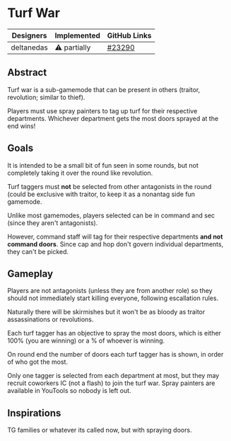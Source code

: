 # Turf War

| Designers | Implemented | GitHub Links |
|---|---|---|
| deltanedas | :warning: partially | [#23290](https://github.com/space-wizards/space-station-14/pull/23290) |

## Abstract

Turf war is a sub-gamemode that can be present in others (traitor, revolution; similar to thief).

Players must use spray painters to tag up turf for their respective departments. Whichever department gets the most doors sprayed at the end wins!

## Goals

It is intended to be a small bit of fun seen in some rounds, but not completely taking it over the round like revolution.

Turf taggers must **not** be selected from other antagonists in the round (could be exclusive with traitor, to keep it as a nonantag side fun gamemode.

Unlike most gamemodes, players selected can be in command and sec (since they aren't antagonists).

However, command staff will tag for their respective departments **and not command doors**. Since cap and hop don't govern individual departments, they can't be picked.

## Gameplay

Players are not antagonists (unless they are from another role) so they should not immediately start killing everyone, following escallation rules.

Naturally there will be skirmishes but it won't be as bloody as traitor assassinations or revolutions.

Each turf tagger has an objective to spray the most doors, which is either 100% (you are winning) or a % of whoever is winning.

On round end the number of doors each turf tagger has is shown, in order of who got the most.

Only one tagger is selected from each department at most, but they may recruit coworkers IC (not a flash) to join the turf war. Spray painters are available in YouTools so nobody is left out.


## Inspirations

TG families or whatever its called now, but with spraying doors.
